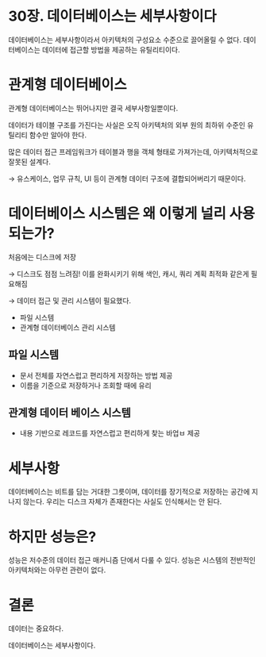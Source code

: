 # 30장. 데이터베이스는 세부사항이다

데이터베이스는 세부사항이라서 아키텍처의 구성요소 수준으로 끌어올릴 수 없다. 데이터베이스는 데이터에 접근할 방법을 제공하는 유틸리티이다.

# 관계형 데이터베이스

관계형 데이터베이스는 뛰어나지만 결국 세부사항일뿐이다.

데이터가 테이블 구조를 가진다는 사실은 오직 아키텍처의 외부 원의 최하위 수준인 유틸리티 함수만 알아야 한다.

많은 데이터 접근 프레임워크가 테이블과 행을 객체 형태로 가져가는데, 아키텍처적으로 잘못된 설계다.

→ 유스케이스, 업무 규칙, UI 등이 관계형 데이터 구조에 결합되어버리기 때문이다.

# 데이터베이스 시스템은 왜 이렇게 널리 사용되는가?

처음에는 디스크에 저장

→ 디스크도 점점 느려짐! 이를 완화시키기 위해 색인, 캐시, 쿼리 계획 최적화 같은게 필요해짐

→ 데이터 접근 및 관리 시스템이 필요했다.

- 파일 시스템
- 관계형 데이터베이스 관리 시스템

## 파일 시스템

- 문서 전체를 자연스럽고 편리하게 저장하는 방법 제공
- 이름을 기준으로 저장하거나 조회할 때에 유리

## 관계형 데이터 베이스 시스템

- 내용 기반으로 레코드를 자연스럽고 편리하게 찾는 바업ㅂ 제공

# 세부사항

데이터베이스는 비트를 담는 거대한 그릇이며, 데이터를 장기적으로 저장하는 공간에 지나지 않는다. 우리는 디스크 자체가 존재한다는 사실도 인식해서는 안 된다.

# 하지만 성능은?

성능은 저수준의 데이터 접근 매커니즘 단에서 다룰 수 있다. 성능은 시스템의 전반적인 아키텍처와는 아무런 관련이 없다.

# 결론

데이터는 중요하다.

데이터베이스는 세부사항이다.